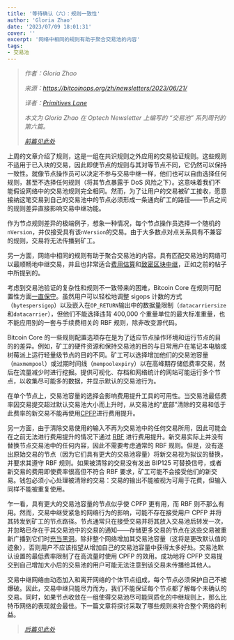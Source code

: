 ```yaml
---
title: '等待确认（六）：规则一致性'
author: 'Gloria Zhao'
date: '2023/07/09 18:01:31'
cover: ''
excerpt: '网络中相同的规则有助于聚合交易池的内容'
tags:
- 交易池
---
```



> *作者：Gloria Zhao*
>
> *来源：<https://bitcoinops.org/zh/newsletters/2023/06/21/>*
>
> *译者：[Primitives Lane](https://github.com/PrimitivesLane)*
>
> *本文为 Gloria Zhao 在 Optech Newsletter 上编写的 “交易池” 系列周刊的第六篇。*
>
> *[前篇见此处](https://www.btcstudy.org/2023/07/05/waiting-for-confirmation-5-policy-for-protection-of-node-resources/)*



上周的文章介绍了规则，这是一组在共识规则之外应用的交易验证规则。这些规则不适用于已入块的交易，因此即使节点的规则与其对等节点不同，它仍然可以保持一致性。就像节点操作员可以决定不参与交易中继一样，他们也可以自由选择任何规则，甚至不选择任何规则（将其节点暴露于 DoS 风险之下）。这意味着我们不能假设网络中的交易池规则完全相同。然而，为了让用户的交易被矿工接收，愿意接纳这笔交易到自己的交易池中的节点必须形成一条通向矿工的路径——节点之间的规则差异直接影响交易中继功能。

作为节点规则差异的极端例子，想象一种情况，每个节点操作员选择一个随机的`nVersion`，并仅接受具有该`nVersion`的交易。由于大多数点对点关系具有不兼容的规则，交易将无法传播到矿工。

另一方面，网络中相同的规则有助于聚合交易池的内容。具有匹配交易池的网络可以最顺畅地中继交易，并且也非常适合[费用估算](https://bitcoinops.org/zh/newsletters/2023/06/07/#等待确认-4费率估算)和[致密区块中继](https://bitcoinops.org/zh/newsletters/2023/05/17/#等待确认-1-我们为什么需要一个交易池)，正如之前的帖子中所提到的。

考虑到交易池验证的复杂性和规则不一致带来的困难，Bitcoin Core 在规则可配置性方面[一直保守](https://lists.linuxfoundation.org/pipermail/bitcoin-dev/2022-October/021116.html)。虽然用户可以轻松地调整 sigops 计数的方式（`bytespersigop`）以及嵌入在`OP_RETURN`输出中的数据量限制（`datacarriersize`和`datacarrier`），但他们不能选择违背 400,000 个重量单位的最大标准重量，也不能应用别的一套与手续费相关的 RBF 规则，除非改变源代码。

Bitcoin Core 的一些规则配置选项存在是为了适应节点操作环境和运行节点的目的的差异。例如，矿工的硬件资源和保持交易池的目的与日常用户在笔记本电脑或树莓派上运行轻量级节点的目的不同。矿工可以选择增加他们的交易池容量（`maxmempool`）或过期时间线（`mempoolexpiry`）以在高峰期存储低费率交易，然后在流量减少时进行挖掘。提供可视化、存档和网络统计的网站可能运行多个节点，以收集尽可能多的数据，并显示默认的交易池行为。

在单个节点上，交易池容量的选择会影响费用提升工具的可用性。当交易池最低费率因交易提交超过默认交易池大小而上升时，从交易池的“底部”清除的交易和低于此费率的新交易不能再使用[CPFP](https://bitcoinops.org/en/topics/cpfp/)进行费用提升。

另一方面，由于清除交易使用的输入不再为交易池中的任何交易所用，因此可能会在之前无法进行费用提升的情况下通过 [RBF](https://bitcoinops.org/en/topics/replace-by-fee/) 进行费用提升。新交易实际上并没有替换节点交易池中的任何内容，因此不需要考虑通常的 RBF 规则。但是，没有逐出原始交易的节点（因为它们具有更大的交易池容量）将新交易视为拟议的替换，并要求其遵守 RBF 规则。如果被清除的交易没有发出 BIP125 可替换信号，或者新交易的费用即使费率很高但不符合 RBF 要求，矿工可能不会接受他们的新交易。钱包必须小心处理被清除的交易：交易的输出不能被视为可用于花费，但输入同样不能被重复使用。

乍一看，具有更大的交易池容量的节点似乎使 CPFP 更有用，而 RBF 则不那么有用。然而，交易中继受紧急的网络行为的影响，可能不存在接受用户 CPFP 并将其转发到矿工的节点路径。节点通常只在接受交易并将其放入交易池后转发一次，并忽略已存在于其交易池中的交易的通知——存储更多交易的节点在这些交易被重新广播到它们时[充当黑洞](https://bitcoin.stackexchange.com/questions/118137/how-does-it-contribute-to-the-bitcoin-network-when-i-run-a-node-with-a-bigger-th)。除非整个网络增加其交易池容量（这将是更改默认值的迹象），否则用户不应该指望从增加自己的交易池容量中获得太多好处。交易池默认设置的最低费率限制了在高流量时使用 CPFP 的效用。成功地将 CPFP 交易提交到自己增加大小后的交易池的用户可能无法注意到该交易未传播给其他人。

交易中继网络由动态加入和离开网络的个体节点组成，每个节点必须保护自己不被爆破。因此，交易中继只能尽力而为，我们不能保证每个节点都了解每个未确认的交易。同时，如果节点收敛在一组使得交易池尽可能同质化的中继规则上，那么比特币网络的表现就会最佳。下一篇文章将探讨采取了哪些规则来符合整个网络的利益。

> *[后篇见此处](https://www.btcstudy.org/2023/07/20/waiting-for-confirmation-7-network-resources/)*